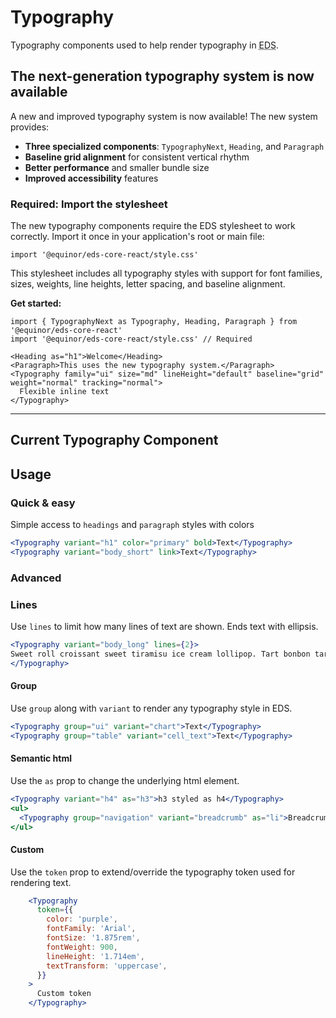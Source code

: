 # Typography

Typography components used to help render typography in <abbr title="Equinor Design System">EDS</abbr>.

## The next-generation typography system is now available

A new and improved typography system is now available! The new system provides:

* **Three specialized components**: `TypographyNext`, `Heading`, and `Paragraph`
* **Baseline grid alignment** for consistent vertical rhythm
* **Better performance** and smaller bundle size
* **Improved accessibility** features

### Required: Import the stylesheet

The new typography components require the EDS stylesheet to work correctly. Import it once in your application's root or main file:

```tsx
import '@equinor/eds-core-react/style.css'
```

This stylesheet includes all typography styles with support for font families, sizes, weights, line heights, letter spacing, and baseline alignment.

**Get started:**

```tsx
import { TypographyNext as Typography, Heading, Paragraph } from '@equinor/eds-core-react'
import '@equinor/eds-core-react/style.css' // Required

<Heading as="h1">Welcome</Heading>
<Paragraph>This uses the new typography system.</Paragraph>
<Typography family="ui" size="md" lineHeight="default" baseline="grid" weight="normal" tracking="normal">
  Flexible inline text
</Typography>
```
---

## Current Typography Component

## Usage

### Quick & easy

Simple access to `headings` and `paragraph` styles with colors
```jsx
<Typography variant="h1" color="primary" bold>Text</Typography>
<Typography variant="body_short" link>Text</Typography>
```
### Advanced

### Lines

Use `lines` to limit how many lines of text are shown. Ends text with ellipsis.

```jsx
<Typography variant="body_long" lines={2}>
Sweet roll croissant sweet tiramisu ice cream lollipop. Tart bonbon tart marzipan sweet roll cake apple pie gummi bears pie. Carrot cake topping sweet. Apple pie topping candy jujubes muffin apple pie ice cream muffin macaroon. Bonbon liquorice wafer tart jelly sweet lollipop carrot cake. Brownie cotton candy topping. Donut candy canes liquorice icing lemon drops pastry danish. Lemon drops cheesecake cake tootsie roll apple pie candy canes jelly beans candy canes cupcake.
</Typography>
```

#### Group
Use `group` along with `variant` to render any typography style in EDS.
```jsx
<Typography group="ui" variant="chart">Text</Typography>
<Typography group="table" variant="cell_text">Text</Typography>
```

#### Semantic html

Use the `as` prop to change the underlying html element.
```jsx
<Typography variant="h4" as="h3">h3 styled as h4</Typography>
<ul>
  <Typography group="navigation" variant="breadcrumb" as="li">Breadcrumb</Typography>
</ul>
```

#### Custom

Use the `token` prop to extend/override the typography token used for rendering text.

```jsx
    <Typography
      token={{
        color: 'purple',
        fontFamily: 'Arial',
        fontSize: '1.875rem',
        fontWeight: 900,
        lineHeight: '1.714em',
        textTransform: 'uppercase',
      }}
    >
      Custom token
    </Typography>
```
